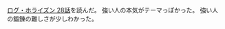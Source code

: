 [ログ・ホライズン 28話](http://comic-walker.com/viewer/?tw=2&dlcl=ja&cid=KDCW_FS02000003011010_68)を読んだ。
強い人の本気がテーマっぽかった。
強い人の鍛錬の難しさが少しわかった。
